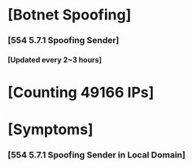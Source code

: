 # [Botnet Spoofing]
### [554 5.7.1 Spoofing Sender]
#### [Updated every 2~3 hours]

# [Counting 49166 IPs]

# [Symptoms] 
###   [554 5.7.1 Spoofing Sender in Local Domain]
